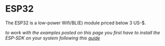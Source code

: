 # ESP32

The ESP32 is a low-power Wifi/BL(E) module priced below 3 US-$.

*to work with the examples posted on this page you first have to install the ESP-SDK on your system following this [guide](https://esp-idf.readthedocs.io/en/v1.0/)*
